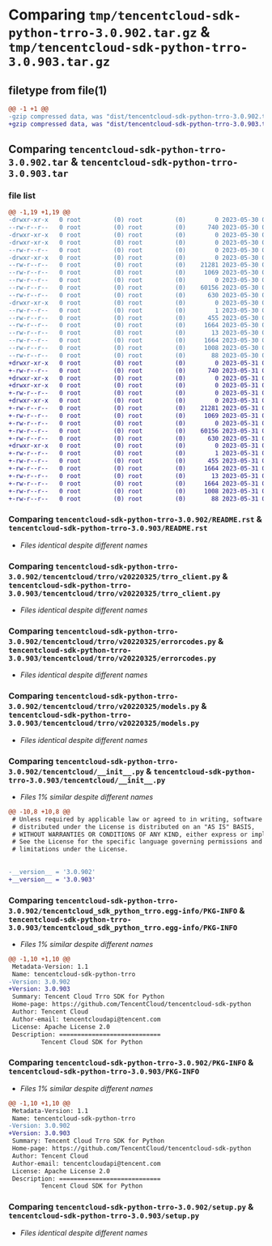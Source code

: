 # Comparing `tmp/tencentcloud-sdk-python-trro-3.0.902.tar.gz` & `tmp/tencentcloud-sdk-python-trro-3.0.903.tar.gz`

## filetype from file(1)

```diff
@@ -1 +1 @@
-gzip compressed data, was "dist/tencentcloud-sdk-python-trro-3.0.902.tar", last modified: Tue May 30 00:36:01 2023, max compression
+gzip compressed data, was "dist/tencentcloud-sdk-python-trro-3.0.903.tar", last modified: Wed May 31 02:24:47 2023, max compression
```

## Comparing `tencentcloud-sdk-python-trro-3.0.902.tar` & `tencentcloud-sdk-python-trro-3.0.903.tar`

### file list

```diff
@@ -1,19 +1,19 @@
-drwxr-xr-x   0 root         (0) root         (0)        0 2023-05-30 00:36:01.000000 tencentcloud-sdk-python-trro-3.0.902/
--rw-r--r--   0 root         (0) root         (0)      740 2023-05-30 00:36:01.000000 tencentcloud-sdk-python-trro-3.0.902/README.rst
-drwxr-xr-x   0 root         (0) root         (0)        0 2023-05-30 00:36:01.000000 tencentcloud-sdk-python-trro-3.0.902/tencentcloud/
-drwxr-xr-x   0 root         (0) root         (0)        0 2023-05-30 00:36:01.000000 tencentcloud-sdk-python-trro-3.0.902/tencentcloud/trro/
--rw-r--r--   0 root         (0) root         (0)        0 2023-05-30 00:36:01.000000 tencentcloud-sdk-python-trro-3.0.902/tencentcloud/trro/__init__.py
-drwxr-xr-x   0 root         (0) root         (0)        0 2023-05-30 00:36:01.000000 tencentcloud-sdk-python-trro-3.0.902/tencentcloud/trro/v20220325/
--rw-r--r--   0 root         (0) root         (0)    21281 2023-05-30 00:36:01.000000 tencentcloud-sdk-python-trro-3.0.902/tencentcloud/trro/v20220325/trro_client.py
--rw-r--r--   0 root         (0) root         (0)     1069 2023-05-30 00:36:01.000000 tencentcloud-sdk-python-trro-3.0.902/tencentcloud/trro/v20220325/errorcodes.py
--rw-r--r--   0 root         (0) root         (0)        0 2023-05-30 00:36:01.000000 tencentcloud-sdk-python-trro-3.0.902/tencentcloud/trro/v20220325/__init__.py
--rw-r--r--   0 root         (0) root         (0)    60156 2023-05-30 00:36:01.000000 tencentcloud-sdk-python-trro-3.0.902/tencentcloud/trro/v20220325/models.py
--rw-r--r--   0 root         (0) root         (0)      630 2023-05-30 00:36:01.000000 tencentcloud-sdk-python-trro-3.0.902/tencentcloud/__init__.py
-drwxr-xr-x   0 root         (0) root         (0)        0 2023-05-30 00:36:01.000000 tencentcloud-sdk-python-trro-3.0.902/tencentcloud_sdk_python_trro.egg-info/
--rw-r--r--   0 root         (0) root         (0)        1 2023-05-30 00:36:01.000000 tencentcloud-sdk-python-trro-3.0.902/tencentcloud_sdk_python_trro.egg-info/dependency_links.txt
--rw-r--r--   0 root         (0) root         (0)      455 2023-05-30 00:36:01.000000 tencentcloud-sdk-python-trro-3.0.902/tencentcloud_sdk_python_trro.egg-info/SOURCES.txt
--rw-r--r--   0 root         (0) root         (0)     1664 2023-05-30 00:36:01.000000 tencentcloud-sdk-python-trro-3.0.902/tencentcloud_sdk_python_trro.egg-info/PKG-INFO
--rw-r--r--   0 root         (0) root         (0)       13 2023-05-30 00:36:01.000000 tencentcloud-sdk-python-trro-3.0.902/tencentcloud_sdk_python_trro.egg-info/top_level.txt
--rw-r--r--   0 root         (0) root         (0)     1664 2023-05-30 00:36:01.000000 tencentcloud-sdk-python-trro-3.0.902/PKG-INFO
--rw-r--r--   0 root         (0) root         (0)     1008 2023-05-30 00:36:01.000000 tencentcloud-sdk-python-trro-3.0.902/setup.py
--rw-r--r--   0 root         (0) root         (0)       88 2023-05-30 00:36:01.000000 tencentcloud-sdk-python-trro-3.0.902/setup.cfg
+drwxr-xr-x   0 root         (0) root         (0)        0 2023-05-31 02:24:47.000000 tencentcloud-sdk-python-trro-3.0.903/
+-rw-r--r--   0 root         (0) root         (0)      740 2023-05-31 02:24:47.000000 tencentcloud-sdk-python-trro-3.0.903/README.rst
+drwxr-xr-x   0 root         (0) root         (0)        0 2023-05-31 02:24:47.000000 tencentcloud-sdk-python-trro-3.0.903/tencentcloud/
+drwxr-xr-x   0 root         (0) root         (0)        0 2023-05-31 02:24:47.000000 tencentcloud-sdk-python-trro-3.0.903/tencentcloud/trro/
+-rw-r--r--   0 root         (0) root         (0)        0 2023-05-31 02:24:47.000000 tencentcloud-sdk-python-trro-3.0.903/tencentcloud/trro/__init__.py
+drwxr-xr-x   0 root         (0) root         (0)        0 2023-05-31 02:24:47.000000 tencentcloud-sdk-python-trro-3.0.903/tencentcloud/trro/v20220325/
+-rw-r--r--   0 root         (0) root         (0)    21281 2023-05-31 02:24:47.000000 tencentcloud-sdk-python-trro-3.0.903/tencentcloud/trro/v20220325/trro_client.py
+-rw-r--r--   0 root         (0) root         (0)     1069 2023-05-31 02:24:47.000000 tencentcloud-sdk-python-trro-3.0.903/tencentcloud/trro/v20220325/errorcodes.py
+-rw-r--r--   0 root         (0) root         (0)        0 2023-05-31 02:24:47.000000 tencentcloud-sdk-python-trro-3.0.903/tencentcloud/trro/v20220325/__init__.py
+-rw-r--r--   0 root         (0) root         (0)    60156 2023-05-31 02:24:47.000000 tencentcloud-sdk-python-trro-3.0.903/tencentcloud/trro/v20220325/models.py
+-rw-r--r--   0 root         (0) root         (0)      630 2023-05-31 02:24:47.000000 tencentcloud-sdk-python-trro-3.0.903/tencentcloud/__init__.py
+drwxr-xr-x   0 root         (0) root         (0)        0 2023-05-31 02:24:47.000000 tencentcloud-sdk-python-trro-3.0.903/tencentcloud_sdk_python_trro.egg-info/
+-rw-r--r--   0 root         (0) root         (0)        1 2023-05-31 02:24:47.000000 tencentcloud-sdk-python-trro-3.0.903/tencentcloud_sdk_python_trro.egg-info/dependency_links.txt
+-rw-r--r--   0 root         (0) root         (0)      455 2023-05-31 02:24:47.000000 tencentcloud-sdk-python-trro-3.0.903/tencentcloud_sdk_python_trro.egg-info/SOURCES.txt
+-rw-r--r--   0 root         (0) root         (0)     1664 2023-05-31 02:24:47.000000 tencentcloud-sdk-python-trro-3.0.903/tencentcloud_sdk_python_trro.egg-info/PKG-INFO
+-rw-r--r--   0 root         (0) root         (0)       13 2023-05-31 02:24:47.000000 tencentcloud-sdk-python-trro-3.0.903/tencentcloud_sdk_python_trro.egg-info/top_level.txt
+-rw-r--r--   0 root         (0) root         (0)     1664 2023-05-31 02:24:47.000000 tencentcloud-sdk-python-trro-3.0.903/PKG-INFO
+-rw-r--r--   0 root         (0) root         (0)     1008 2023-05-31 02:24:47.000000 tencentcloud-sdk-python-trro-3.0.903/setup.py
+-rw-r--r--   0 root         (0) root         (0)       88 2023-05-31 02:24:47.000000 tencentcloud-sdk-python-trro-3.0.903/setup.cfg
```

### Comparing `tencentcloud-sdk-python-trro-3.0.902/README.rst` & `tencentcloud-sdk-python-trro-3.0.903/README.rst`

 * *Files identical despite different names*

### Comparing `tencentcloud-sdk-python-trro-3.0.902/tencentcloud/trro/v20220325/trro_client.py` & `tencentcloud-sdk-python-trro-3.0.903/tencentcloud/trro/v20220325/trro_client.py`

 * *Files identical despite different names*

### Comparing `tencentcloud-sdk-python-trro-3.0.902/tencentcloud/trro/v20220325/errorcodes.py` & `tencentcloud-sdk-python-trro-3.0.903/tencentcloud/trro/v20220325/errorcodes.py`

 * *Files identical despite different names*

### Comparing `tencentcloud-sdk-python-trro-3.0.902/tencentcloud/trro/v20220325/models.py` & `tencentcloud-sdk-python-trro-3.0.903/tencentcloud/trro/v20220325/models.py`

 * *Files identical despite different names*

### Comparing `tencentcloud-sdk-python-trro-3.0.902/tencentcloud/__init__.py` & `tencentcloud-sdk-python-trro-3.0.903/tencentcloud/__init__.py`

 * *Files 1% similar despite different names*

```diff
@@ -10,8 +10,8 @@
 # Unless required by applicable law or agreed to in writing, software
 # distributed under the License is distributed on an "AS IS" BASIS,
 # WITHOUT WARRANTIES OR CONDITIONS OF ANY KIND, either express or implied.
 # See the License for the specific language governing permissions and
 # limitations under the License.
 
 
-__version__ = '3.0.902'
+__version__ = '3.0.903'
```

### Comparing `tencentcloud-sdk-python-trro-3.0.902/tencentcloud_sdk_python_trro.egg-info/PKG-INFO` & `tencentcloud-sdk-python-trro-3.0.903/tencentcloud_sdk_python_trro.egg-info/PKG-INFO`

 * *Files 1% similar despite different names*

```diff
@@ -1,10 +1,10 @@
 Metadata-Version: 1.1
 Name: tencentcloud-sdk-python-trro
-Version: 3.0.902
+Version: 3.0.903
 Summary: Tencent Cloud Trro SDK for Python
 Home-page: https://github.com/TencentCloud/tencentcloud-sdk-python
 Author: Tencent Cloud
 Author-email: tencentcloudapi@tencent.com
 License: Apache License 2.0
 Description: ============================
         Tencent Cloud SDK for Python
```

### Comparing `tencentcloud-sdk-python-trro-3.0.902/PKG-INFO` & `tencentcloud-sdk-python-trro-3.0.903/PKG-INFO`

 * *Files 1% similar despite different names*

```diff
@@ -1,10 +1,10 @@
 Metadata-Version: 1.1
 Name: tencentcloud-sdk-python-trro
-Version: 3.0.902
+Version: 3.0.903
 Summary: Tencent Cloud Trro SDK for Python
 Home-page: https://github.com/TencentCloud/tencentcloud-sdk-python
 Author: Tencent Cloud
 Author-email: tencentcloudapi@tencent.com
 License: Apache License 2.0
 Description: ============================
         Tencent Cloud SDK for Python
```

### Comparing `tencentcloud-sdk-python-trro-3.0.902/setup.py` & `tencentcloud-sdk-python-trro-3.0.903/setup.py`

 * *Files identical despite different names*

